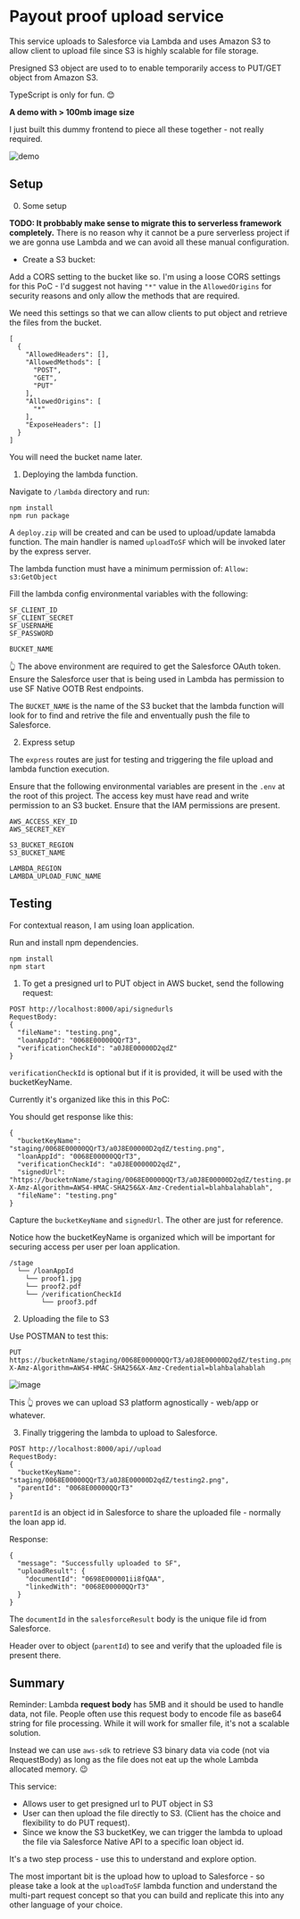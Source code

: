 # Payout proof upload service

This service uploads to Salesforce via Lambda and uses Amazon S3 to allow client to upload file since S3 is highly scalable for file storage.

Presigned S3 object are used to to enable temporarily access to PUT/GET object from Amazon S3.

TypeScript is only for fun. 😊

**A demo with > 100mb image size**

I just built this dummy frontend to piece all these together - not really required.

![demo](https://raw.githubusercontent.com/bhuone-garbu/proof-upload-service/master/pics/upload-demo.gif)


## Setup

0. Some setup

**TODO: It probbably make sense to migrate this to serverless framework completely.**
There is no reason why it cannot be a pure serverless project if we are gonna use Lambda and we can avoid all these manual configuration.

* Create a S3 bucket:

Add a CORS setting to the bucket like so. I'm using a loose CORS settings for this PoC - I'd suggest not having `"*"` value in the `AllowedOrigins` for security reasons and only allow the methods that are required.

We need this settings so that we can allow clients to put object and retrieve the files from the bucket.

```
[
  {
    "AllowedHeaders": [],
    "AllowedMethods": [
      "POST",
      "GET",
      "PUT"
    ],
    "AllowedOrigins": [
      "*"
    ],
    "ExposeHeaders": []
  }
]
```

You will need the bucket name later.

1. Deploying the lambda function.

Navigate to `/lambda` directory and run:

```
npm install
npm run package
```

A `deploy.zip` will be created and can be used to upload/update lamabda function. The main handler is named `uploadToSF` which will be invoked later by the express server.

The lambda function must have a minimum permission of: `Allow: s3:GetObject`

Fill the lambda config environmental variables with the following:
```
SF_CLIENT_ID
SF_CLIENT_SECRET
SF_USERNAME
SF_PASSWORD

BUCKET_NAME
```

👆 The above environment are required to get the Salesforce OAuth token. Ensure the Salesforce user that is being used in Lambda has permission to use SF Native OOTB Rest endpoints.

The `BUCKET_NAME` is the name of the S3 bucket that the lambda function will look for to find and retrive the file and enventually push the file to Salesforce.

2. Express setup

The `express` routes are just for testing and triggering the file upload and lambda function execution.

Ensure that the following environmental variables are present in the `.env` at the root of this project. The access key must have read and write permission to an S3 bucket. Ensure that the IAM permissions are present.

```
AWS_ACCESS_KEY_ID
AWS_SECRET_KEY

S3_BUCKET_REGION
S3_BUCKET_NAME

LAMBDA_REGION
LAMBDA_UPLOAD_FUNC_NAME
```

## Testing

For contextual reason, I am using loan application.

Run and install npm dependencies.

```
npm install
npm start
```

1. To get a presigned url to PUT object in AWS bucket, send the following request:

```
POST http://localhost:8000/api/signedurls
RequestBody:
{
  "fileName": "testing.png",
  "loanAppId": "0068E00000QQrT3",
  "verificationCheckId": "a0J8E00000D2qdZ"
}
```

`verificationCheckId` is optional but if it is provided, it will be used with the bucketKeyName.

Currently it's organized like this in this PoC:

You should get response like this:
```
{
  "bucketKeyName": "staging/0068E00000QQrT3/a0J8E00000D2qdZ/testing.png",
  "loanAppId": "0068E00000QQrT3",
  "verificationCheckId": "a0J8E00000D2qdZ",
  "signedUrl": "https://bucketnName/staging/0068E00000QQrT3/a0J8E00000D2qdZ/testing.png?X-Amz-Algorithm=AWS4-HMAC-SHA256&X-Amz-Credential=blahbalahablah",
  "fileName": "testing.png"
}
```

Capture the `bucketKeyName` and `signedUrl`. The other are just for reference.

Notice how the bucketKeyName is organized which will be important for securing access per user per loan application.

```
/stage
  └── /loanAppId
    └── proof1.jpg
    └── proof2.pdf
    └── /verificationCheckId
        └── proof3.pdf
```

2. Uploading the file to S3

Use POSTMAN to test this:

```
PUT https://bucketnName/staging/0068E00000QQrT3/a0J8E00000D2qdZ/testing.png?X-Amz-Algorithm=AWS4-HMAC-SHA256&X-Amz-Credential=blahbalahablah
```

![image](https://user-images.githubusercontent.com/11137745/111639254-007e1e00-87f3-11eb-8eb5-20ce41d02a7f.png)


This 👆 proves we can upload S3 platform agnostically - web/app or whatever.

3. Finally triggering the lambda to upload to Salesforce.

```
POST http://localhost:8000/api//upload
RequestBody:
{
  "bucketKeyName": "staging/0068E00000QQrT3/a0J8E00000D2qdZ/testing2.png",
  "parentId": "0068E00000QQrT3"
}
```

`parentId` is an object id in Salesforce to share the uploaded file - normally the loan app id.

Response:
```
{
  "message": "Successfully uploaded to SF",
  "uploadResult": {
    "documentId": "0698E000001ii8fQAA",
    "linkedWith": "0068E00000QQrT3"
  }
}
```

The `documentId` in the `salesforceResult` body is the unique file id from Salesforce.

Header over to object (`parentId`) to see and verify that the uploaded file is present there.

## Summary

Reminder: Lambda **request body** has 5MB and it should be used to handle data, not file. People often use this request body to encode file as base64 string for file processing. While it will work for smaller file, it's not a scalable solution.

Instead we can use `aws-sdk` to retrieve S3 binary data via code (not via RequestBody) as long as the file does not eat up the whole Lambda allocated memory. 😉

This service:

* Allows user to get presigned url to PUT object in S3
* User can then upload the file directly to S3. (Client has the choice and flexibility to do PUT request).
* Since we know the S3 bucketKey, we can trigger the lambda to upload the file via Salesforce Native API to a specific loan object id.

It's a two step process - use this to understand and explore option.

The most important bit is the upload how to upload to Salesforce - so please take a look at the `uploadToSF` lambda function and understand the multi-part request concept so that you can build and replicate this into any other language of your choice.
